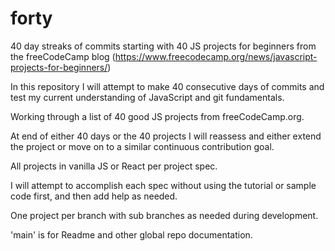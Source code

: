 # forty
40 day streaks of commits starting with 40 JS projects for beginners from the freeCodeCamp blog (https://www.freecodecamp.org/news/javascript-projects-for-beginners/)

In this repository I will attempt to make 40 consecutive days of commits and test my current understanding of JavaScript and git fundamentals. 

Working through a list of 40 good JS projects from freeCodeCamp.org.

At end of either 40 days or the 40 projects I will reassess and either extend the project or move on to a similar continuous contribution goal. 

All projects in vanilla JS or React per project spec. 

I will attempt to accomplish each spec without using the tutorial or sample code first, and then add help as needed. 

One project per branch with sub branches as needed during development.

'main' is for Readme and other global repo documentation. 



